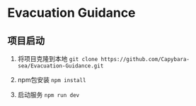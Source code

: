 # Evacuation Guidance

## 项目启动

1. 将项目克隆到本地
   `git clone https://github.com/Capybara-sea/Evacuation-Guidance.git`

2. npm包安装
   `npm install`

3. 启动服务
   `npm run dev`